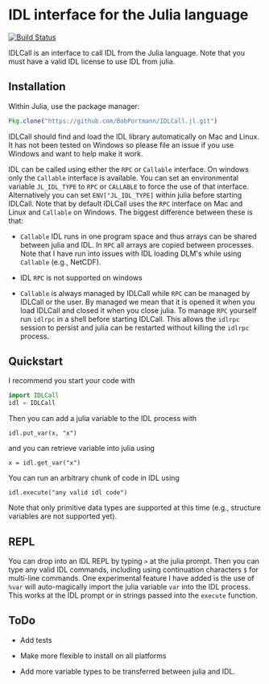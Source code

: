 # IDL interface for the Julia language

[![Build Status](https://travis-ci.org/BobPortmann/IDLCall.jl.svg?branch=master)](https://travis-ci.org/BobPortmann/IDLCall.jl)

IDLCall is an interface to call IDL from the Julia language. Note that you must have a valid IDL
license to use IDL from julia.

## Installation

Within Julia, use the package manager:
```julia
Pkg.clone("https://github.com/BobPortmann/IDLCall.jl.git")
```

IDLCall should find and load the IDL library automatically on Mac and Linux. It has not been 
tested on Windows so please file an issue if you use Windows and want to help make it work.

IDL can be called using either the `RPC` or `Callable` interface. On windows only the `Callable`
interface is available. You can set an environmental variable `JL_IDL_TYPE` to `RPC` or `CALLABLE`
to force the use of that interface. 
Alternatively you can set `ENV["JL_IDL_TYPE]` within julia before starting IDLCall.
Note that by default IDLCall uses the `RPC` interface
on Mac and Linux and `Callable` on Windows. The biggest difference between these is that:

- `Callable` IDL runs in one program space and thus arrays can be shared between julia and IDL.
  In `RPC` all arrays are copied between processes. Note that I have run into issues with IDL
  loading DLM's while using `Callable` (e.g., NetCDF).

- IDL `RPC` is not supported on windows

- `Callable` is always managed by IDLCall while `RPC` can be managed by IDLCall or the user.
  By managed we mean that it is opened it when you load IDLCall and closed it when you close julia.
  To manage `RPC` yourself run `idlrpc` in a shell before starting IDLCall. This allows the `idlrpc`
  session to persist and julia can be restarted without killing the `idlrpc` process.

## Quickstart

I recommend you start your code with

```julia
import IDLCall
idl = IDLCall
```
Then you can add a julia variable to the IDL process with

```
idl.put_var(x, "x")
```

and you can retrieve variable into julia using

```
x = idl.get_var("x")
```

You can run an arbitrary chunk of code in IDL using

```
idl.execute("any valid idl code")
```
Note that only primitive data types are supported at this time (e.g., structure variables
are not supported yet).

## REPL

You can drop into an IDL REPL by typing `>` at the julia prompt. Then you can type any valid
IDL commands, including using continuation characters `$` for multi-line commands. One
experimental feature I have added is the use of `%var` will auto-magically import the julia
variable `var` into the IDL process. This works at the IDL prompt or in strings passed into the
`execute` function.

## ToDo

- Add tests

- Make more flexible to install on all platforms

- Add more variable types to be transferred between julia and IDL.
